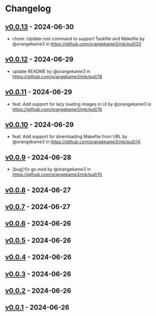 # Changelog

## [v0.0.13](https://github.com/orangekame3/mk/compare/v0.0.12...v0.0.13) - 2024-06-30

- chore: Update root command to support Taskfile and Makefile by @orangekame3 in <https://github.com/orangekame3/mk/pull/20>

## [v0.0.12](https://github.com/orangekame3/mk/compare/v0.0.11...v0.0.12) - 2024-06-29

- update README by @orangekame3 in <https://github.com/orangekame3/mk/pull/18>

## [v0.0.11](https://github.com/orangekame3/mk/compare/v0.0.10...v0.0.11) - 2024-06-29

- feat: Add support for lazy loading images in UI by @orangekame3 in <https://github.com/orangekame3/mk/pull/16>

## [v0.0.10](https://github.com/orangekame3/mk/compare/v0.0.9...v0.0.10) - 2024-06-29

- feat: Add support for downloading Makefile from URL by @orangekame3 in <https://github.com/orangekame3/mk/pull/14>

## [v0.0.9](https://github.com/orangekame3/mk/compare/v0.0.8...v0.0.9) - 2024-06-28

- [bug]:fix go.mod by @orangekame3 in <https://github.com/orangekame3/mk/pull/10>

## [v0.0.8](https://github.com/orangekame3/mk/compare/v0.0.7...v0.0.8) - 2024-06-27

## [v0.0.7](https://github.com/orangekame3/mk/compare/v0.0.6...v0.0.7) - 2024-06-27

## [v0.0.6](https://github.com/orangekame3/mk/compare/v0.0.5...v0.0.6) - 2024-06-26

## [v0.0.5](https://github.com/orangekame3/mk/compare/v0.0.4...v0.0.5) - 2024-06-26

## [v0.0.4](https://github.com/orangekame3/mk/compare/v0.0.3...v0.0.4) - 2024-06-26

## [v0.0.3](https://github.com/orangekame3/mk/compare/v0.0.2...v0.0.3) - 2024-06-26

## [v0.0.2](https://github.com/orangekame3/mk/compare/v0.0.1...v0.0.2) - 2024-06-26

## [v0.0.1](https://github.com/orangekame3/mk/commits/v0.0.1) - 2024-06-26
